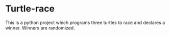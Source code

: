 # Turtle-race
This is a python project which programs three turtles to race and declares a winner. Winners are randomized.
